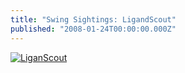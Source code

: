 ```yaml
---
title: "Swing Sightings: LigandScout"
published: "2008-01-24T00:00:00.000Z"
---
```


[![LiganScout](/images/posts/20080124/screenshot_small.png)](http://www.inteligand.com/ligandscout/ "LigandScout")